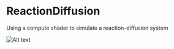# ReactionDiffusion
Using a compute shader to simulate a reaction-diffusion system

![Alt text](/Screenshots/ReactionDiffusion.gif?raw=true)
